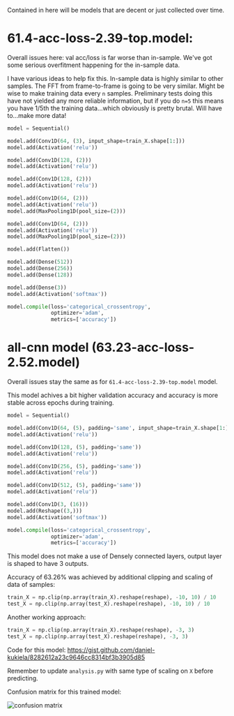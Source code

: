 Contained in here will be models that are decent or just collected over time.


# 61.4-acc-loss-2.39-top.model:
Overall issues here:
val acc/loss is far worse than in-sample. We've got some serious overfitment happening for the in-sample data.

I have various ideas to help fix this. In-sample data is highly similar to other samples. The FFT from frame-to-frame is going to be very similar. Might be wise to make training data every `n` samples. Preliminary tests doing this have not yielded any more reliable information, but if you do `n=5` this means you have 1/5th the training data...which obviously is pretty brutal. Will have to...make more data!

```py
model = Sequential()

model.add(Conv1D(64, (3), input_shape=train_X.shape[1:]))
model.add(Activation('relu'))

model.add(Conv1D(128, (2)))
model.add(Activation('relu'))

model.add(Conv1D(128, (2)))
model.add(Activation('relu'))

model.add(Conv1D(64, (2)))
model.add(Activation('relu'))
model.add(MaxPooling1D(pool_size=(2)))

model.add(Conv1D(64, (2)))
model.add(Activation('relu'))
model.add(MaxPooling1D(pool_size=(2)))

model.add(Flatten())

model.add(Dense(512))
model.add(Dense(256))
model.add(Dense(128))

model.add(Dense(3))
model.add(Activation('softmax'))

model.compile(loss='categorical_crossentropy',
              optimizer='adam',
              metrics=['accuracy'])
```


# all-cnn model (63.23-acc-loss-2.52.model)

Overall issues stay the same as for `61.4-acc-loss-2.39-top.model` model.

This model achives a bit higher validation accuracy and accuracy is more stable across epochs during training.

```py
model = Sequential()

model.add(Conv1D(64, (5), padding='same', input_shape=train_X.shape[1:]))
model.add(Activation('relu'))

model.add(Conv1D(128, (5), padding='same'))
model.add(Activation('relu'))

model.add(Conv1D(256, (5), padding='same'))
model.add(Activation('relu'))

model.add(Conv1D(512, (5), padding='same'))
model.add(Activation('relu'))

model.add(Conv1D(3, (16)))
model.add(Reshape((3,)))
model.add(Activation('softmax'))

model.compile(loss='categorical_crossentropy',
              optimizer='adam',
              metrics=['accuracy'])
```

This model does not make a use of Densely connected layers, output layer is shaped to have 3 outputs.

Accuracy of 63.26% was achieved by additional clipping and scaling of data of samples:

```py
train_X = np.clip(np.array(train_X).reshape(reshape), -10, 10) / 10
test_X = np.clip(np.array(test_X).reshape(reshape), -10, 10) / 10
```

Another working approach:

```py
train_X = np.clip(np.array(train_X).reshape(reshape), -3, 3)
test_X = np.clip(np.array(test_X).reshape(reshape), -3, 3)
```

Code for this model: https://gist.github.com/daniel-kukiela/8282612a23c9646cc8314bf3b3905d85

Remember to update `analysis.py` with same type of scaling on `X` before predicting.

Confusion matrix for this trained model:

![confusion matrix](https://pythonprogramming.net/static/images/bci/currentbest.png)
